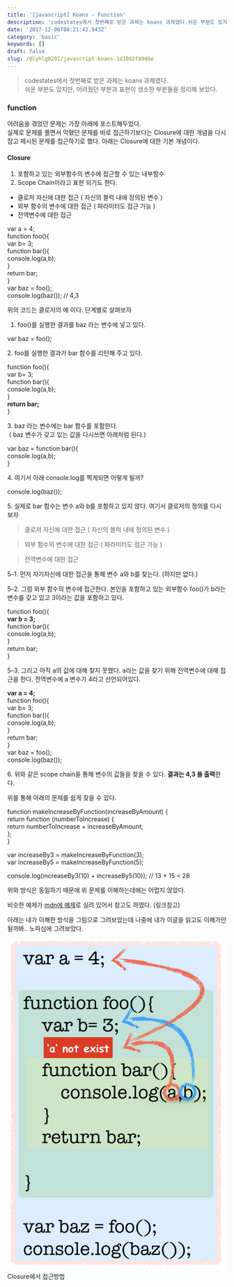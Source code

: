 ```yaml
---
title: '[javascript] Koans — Function'
description: 'codestates에서 첫번째로 받은 과제는 koans 과제였다.쉬운 부분도 있지만, 어려웠던 부분과 표현이 생소한 부분들을 정리해 보았다.'
date: '2017-12-06T08:21:42.943Z'
category: 'basic'
keywords: []
draft: false
slug: /@lyhlg0201/javascript-koans-1d1092f89d6e
---
```


> codestates에서 첫번째로 받은 과제는 koans 과제였다.  
> 쉬운 부분도 있지만, 어려웠던 부분과 표현이 생소한 부분들을 정리해 보았다.

### function

어려움을 겪었던 문제는 가장 아래에 포스트해두었다.  
실제로 문제를 풀면서 막혔던 문제를 바로 접근하기보다는 Closure에 대한 개념을 다시 잡고 제시된 문제를 접근하기로 했다. 아래는 Closure에 대한 기본 개념이다.

#### Closure

1.  포함하고 있는 외부함수의 변수에 접근할 수 있는 내부함수
2.  Scope Chain이라고 표현 되기도 한다.

- 클로저 자신에 대한 접근 ( 자신의 블럭 내에 정의된 변수 )
- 외부 함수의 변수에 대한 접근 ( 파라미터도 접근 가능 )
- 전역변수에 대한 접근

var a = 4;  
function foo(){  
 var b= 3;  
 function bar(){  
 console.log(a,b);  
 }  
 return bar;  
}  
var baz = foo();  
console.log(baz()); // 4,3

위의 코드는 클로저의 예 이다. 단계별로 살펴보자

1.  foo()를 실행한 결과를 baz 라는 변수에 넣고 있다.

var baz = foo();

2\. foo를 실행한 결과가 bar 함수를 리턴해 주고 있다.

function foo(){  
 var b= 3;  
 function bar(){  
 console.log(a,b);  
 }  
 **return bar;**  
}

3\. baz 라는 변수에는 bar 함수를 포함한다.   
 ( baz 변수가 갖고 있는 값을 다시쓰면 아래처럼 된다.)

var baz = function bar(){  
 console.log(a,b);  
 }

4\. 여기서 아래 console.log를 찍게되면 어떻게 될까?

console.log(baz());

5\. 실제로 bar 함수는 변수 a와 b를 포함하고 있지 않다. 여기서 클로저의 정의를 다시보자

> 클로저 자신에 대한 접근 ( 자신의 블럭 내에 정의된 변수 )

> 외부 함수의 변수에 대한 접근 ( 파라미터도 접근 가능 )

> 전역변수에 대한 접근

5–1. 먼저 자기자신에 대한 접근을 통해 변수 a와 b를 찾는다. (하지만 없다.)

5–2. 그럼 외부 함수의 변수에 접근한다. 본인을 포함하고 있는 외부함수 foo()가 b라는 변수를 갖고 있고 3이라는 값을 포함하고 있다.

function foo(){  
 **var b = 3;**  
 function bar(){  
 console.log(a,b);  
 }  
 return bar;  
}

5–3. 그리고 아직 a의 값에 대해 찾지 못했다. a라는 값을 찾기 위해 전역변수에 대해 접근을 한다. 전역변수에 a 변수가 4라고 선언되어있다.

**var a = 4;**  
function foo(){  
 var b= 3;  
 function bar(){  
 console.log(a,b);  
 }  
 return bar;  
}  
var baz = foo();  
console.log(baz());

6\. 위와 같은 scope chain을 통해 변수의 값들을 찾을 수 있다. **결과는 4,3 을 출력**한다.

위를 통해 아래의 문제를 쉽게 찾을 수 있다.

function makeIncreaseByFunction(increaseByAmount) {  
 return function (numberToIncrease) {  
 return numberToIncrease + increaseByAmount;  
 };  
}

var increaseBy3 = makeIncreaseByFunction(3);  
var increaseBy5 = makeIncreaseByFunction(5);

console.log(increaseBy3(10) + increaseBy5(10)); // 13 + 15 = 28

위와 방식은 동일하기 때문에 위 문제를 이해하는데에는 어렵지 않았다.

비슷한 예제가 [mdn에 예제](https://developer.mozilla.org/ko/docs/Web/JavaScript/Guide/Closures)로 실려 있어서 참고도 하였다. (링크참고)

아래는 내가 이해한 방식을 그림으로 그려보았는데 나중에 내가 이글을 읽고도 이해가안될까봐.. 노파심에 그려보았다.

![Closure에서 접근방법](img/1__PzuU5jTAZsPXPcR__Ar5BMA.png)
Closure에서 접근방법
